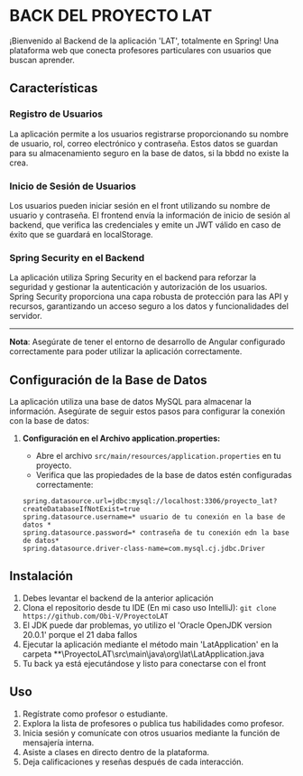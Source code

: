 # BACK DEL PROYECTO LAT

¡Bienvenido al Backend de la aplicación 'LAT', totalmente en Spring! 
Una plataforma web que conecta profesores particulares con usuarios que buscan aprender.

## Características

### Registro de Usuarios

La aplicación permite a los usuarios registrarse proporcionando su nombre de usuario, rol, correo electrónico y contraseña. Estos datos se guardan para su almacenamiento seguro en la base de datos, si la bbdd no existe la crea.

### Inicio de Sesión de Usuarios

Los usuarios pueden iniciar sesión en el front utilizando su nombre de usuario y contraseña. El frontend envía la información de inicio de sesión al backend, que verifica las credenciales y emite un JWT válido en caso de éxito que se guardará en localStorage.

### Spring Security en el Backend

La aplicación utiliza Spring Security en el backend para reforzar la seguridad y gestionar la autenticación y autorización de los usuarios. Spring Security proporciona una capa robusta de protección para las API y recursos, garantizando un acceso seguro a los datos y funcionalidades del servidor.

---

**Nota**: Asegúrate de tener el entorno de desarrollo de Angular configurado correctamente para poder utilizar la aplicación correctamente.

## Configuración de la Base de Datos

La aplicación utiliza una base de datos MySQL para almacenar la información. Asegúrate de seguir estos pasos para configurar la conexión con la base de datos:

1. **Configuración en el Archivo application.properties:**
   - Abre el archivo `src/main/resources/application.properties` en tu proyecto.
   - Verifica que las propiedades de la base de datos estén configuradas correctamente:

   ```properties
   spring.datasource.url=jdbc:mysql://localhost:3306/proyecto_lat?createDatabaseIfNotExist=true
   spring.datasource.username=* usuario de tu conexión en la base de datos *
   spring.datasource.password=* contraseña de tu conexión edn la base de datos*
   spring.datasource.driver-class-name=com.mysql.cj.jdbc.Driver
   
## Instalación
1. Debes levantar el backend de la anterior aplicación
2. Clona el repositorio desde tu IDE (En mi caso uso IntelliJ): `git clone https://github.com/Obi-V/ProyectoLAT`
3. El JDK puede dar problemas, yo utilizo el 'Oracle OpenJDK version 20.0.1' porque el 21 daba fallos
4. Ejecutar la aplicación mediante el método main 'LatApplication' en la carpeta **\ProyectoLAT\src\main\java\org\lat\LatApplication.java
5. Tu back ya está ejecutándose y listo para conectarse con el front

## Uso

1. Regístrate como profesor o estudiante.
2. Explora la lista de profesores o publica tus habilidades como profesor.
3. Inicia sesión y comunícate con otros usuarios mediante la función de mensajería interna.
4. Asiste a clases en directo dentro de la plataforma.
5. Deja calificaciones y reseñas después de cada interacción.

